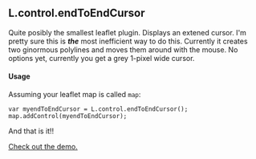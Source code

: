 L.control.endToEndCursor
-----------------------

Quite posibly the smallest leaflet plugin. Displays an extened cursor.
I'm pretty sure this is **_the_** most inefficient way to do this. Currently it creates 
two ginormous polylines and moves them around with the mouse.
No options yet, currently you get a grey 1-pixel wide cursor.

#### Usage

Assuming your leaflet map is called ```map```:

```
var myendToEndCursor = L.control.endToEndCursor();
map.addControl(myendToEndCursor);
```

And that is it!!

[Check out the demo.](http://rhysallister.github.io/endtoend/end2end.html)

